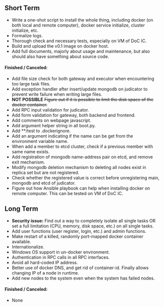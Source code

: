 ## Short Term
- Write a one-shot script to install the whole thing,
including docker (on both local and remote computer), docker service initialize, cluster initialize, etc.
- Formalize logs.
- Thorough check and necessary tests, especially on VM of DoC IC.
- Build and upload the v0.1 image on docker host.
- Add full documents, majorly about usage and maintenance, but also should also have something about source code.

#### Finished / Canceled:
- Add file size check for both gateway and executor when encountering too large task files.
- Add exception handler after insert/update mongodb on judicator to prevent write failure when writing large files.
- <b>NOT POSSIBLE</b> <del>Figure out if it is possible to limit the disk space of the docker container.</del>
- Add RPC input validation for judicator.
- Add form validation for gateway, both backend and frontend.
- Add comments on webpage javascript.
- Add argument helper string in all boot.py.
- Add **/test to .dockerignore.
- Add an argument indicating if the name can be get from the environment variable name.
- When add a member to etcd cluster, check if a previous member with same name exists.
- Add registration of mongodb name-address pair on etcd, and remove exit mechanism.
- Modify mongodb deletion mechanism to deleting all nodes exist in replica set but are not registered.
- Check whether the registered value is correct before unregistering main, mongodb and etcd of judicator.
- Figure out how Ansible playbook can help when installing docker on remote computer.
This can be tested on VM of DoC IC.

## Long Term
- <b>Security issue:</b> Find out a way to completely isolate all single tasks
OR
set a full limitation (CPU, memory, disk space, etc.) on all single tasks.
- Add user functions (user register, login, etc.) and admin functions.
- Make restart of a killed, randomly port-mapped docker container available.
- Internationalize.
- Windows OS support in un-docker environment.
- Authentication in RPC calls in all RPC interfaces.
- Avoid all hard-coded IP address.
- Better use of docker DNS, and get rid of container-id. Finally allows changing IP of a node in runtime.
- Add new nodes to the system even when the system has failed nodes.

#### Finished / Canceled:
- None